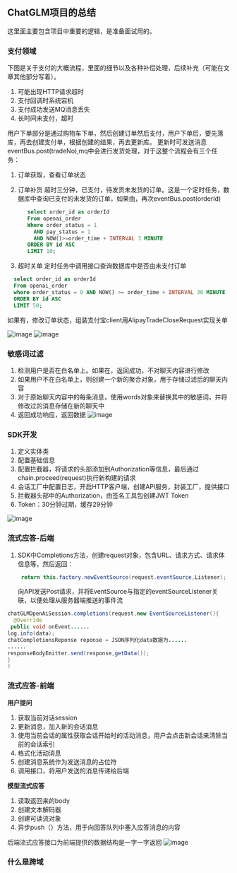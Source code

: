 ## ChatGLM项目的总结
这里面主要包含项目中重要的逻辑，是准备面试用的。
### 支付领域
下图是关于支付的大概流程，里面的细节以及各种补偿处理，后续补充（可能在文章其他部分写着）。
1. 可能出现HTTP请求超时
2. 支付回调时系统宕机
3. 支付成功发送MQ消息丢失
4. 长时间未支付，超时

用户下单部分是通过购物车下单，然后创建订单然后支付，用户下单后，要先落库，再去创建支付单，根据创建的结果，再去更新库。
更新时可发送消息eventBus.post(tradeNo),mq中会进行发货处理，对于这整个流程会有三个任务：
1. 订单获取，查看订单状态
2. 订单补货
  超时三分钟，已支付，待发货未发货的订单。这是一个定时任务，数据库中查询已支付的未发货的订单，如果由，再次eventBus.post(orderId)
   ```sql
      select order_id as orderId
      From openai_order
      Where order_status = 1
        AND pay_status = 1
        AND NOW()>=order_time + INTERVAL 3 MINUTE
      ORDER BY id ASC
      LIMIT 10;
   ```

4. 超时关单
定时任务中调用接口查询数据库中是否由未支付订单
```sql
  select order_id as orderId
  From openai_order
  where order_status = 0 AND NOW() >= order_time + INTERVAL 30 MINUTE
  ORDER BY id ASC
  LIMIT 50;
```
如果有，修改订单状态，组装支付宝client用AlipayTradeCloseRequest实现关单

![image](https://github.com/Halukisan/ProjectLearn/assets/102407304/d1496b51-9800-49ce-893f-b8a50e4491d1)
![image](https://github.com/Halukisan/ProjectLearn/assets/102407304/0e1c24aa-ef09-4936-be64-8afab75bb4a4)

### 敏感词过滤
1. 检测用户是否在白名单上。如果在，返回成功，不对聊天内容进行修改
2. 如果用户不在白名单上，则创建一个新的聚合对象，用于存储过滤后的聊天内容
3. 对于原始聊天内容中的每条消息，使用words对象来替换其中的敏感词，并将修改过的消息存储在新的聊天中
4. 返回成功响应，返回数据
![image](https://github.com/Halukisan/ProjectLearn/assets/102407304/4b6a01db-5aa4-44f8-9db8-050cdf554741)

### SDK开发
1. 定义实体类
2. 配置基础信息
3. 配置拦截器，将请求的头部添加到Authorization等信息，最后通过chain.proceed(request)执行新构建的请求
4. 会话工厂中配置日志，开启HTTP客户端，创建API服务，封装工厂，提供接口
5. 拦截器头部中的Authorization，由签名工具包创建JWT Token
6. Token：30分钟过期，缓存29分钟

![image](https://github.com/Halukisan/ProjectLearn/assets/102407304/bbfc9551-eac5-4345-b01f-99c48c367e46)

### 流式应答-后端
1. SDK中Completions方法，创建request对象，包含URL、请求方式、请求体信息等，然后返回：
   ```java
    return this.factory.newEventSource(request.eventSource,Listener);
   ```
   向API发送Post请求，并将EventSource与指定的eventSourceListener关联，以便处理从服务器端推送的事件流
```java
chatGLMOpenAiSession.completions(request,new EventSourceListener(){
  @Override
 public void onEvent......
log.info(data);
chatCompletionsReponse reponse = JSON序列化data数据为......
......
responseBodyEmitter.send(response,getData());
}
)
```

### 流式应答-前端
**用户提问**
1. 获取当前对话session
2. 更新消息，加入新的会话消息
3. 使用当前会话的属性获取会话开始时的活动消息，用户会点击新会话来清除当前的会话索引
4. 格式化活动消息
5. 创建消息系统作为发送消息的占位符
6. 调用接口，将用户发送的消息传递给后端

**模型流式应答**
1. 读取返回来的body
2. 创建文本解码器
3. 创建可读流对象
4. 异步push（）方法，用于向回答队列中塞入应答消息的内容

后端流式应答接口为前端提供的数据结构是一字一字返回
![image](https://github.com/Halukisan/ProjectLearn/assets/102407304/5cbcfd08-93f6-4266-83b4-84ff5797e1a1)


### 什么是跨域












